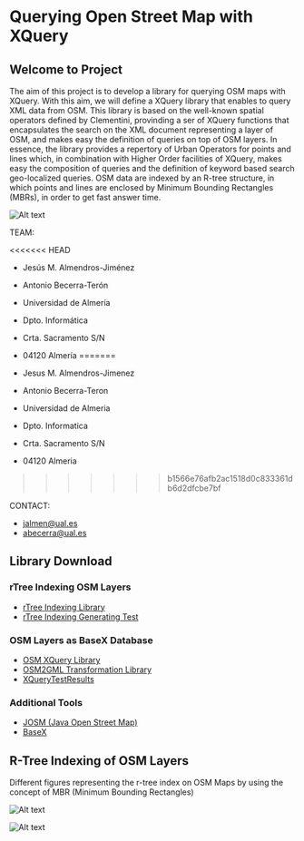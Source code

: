# Querying Open Street Map with XQuery
## Welcome to Project

The aim of this project is to develop a library for querying OSM maps with XQuery. With this aim, we will define a XQuery library that enables to query XML data from OSM. This library is based on the well-known spatial operators defined by Clementini, provinding a ser of XQuery functions that encapsulates the search on the XML document representing a layer of OSM, and makes easy the definition of queries on top of OSM layers. In essence, the library provides a repertory of Urban Operators for points and lines which, in combination with Higher Order facilities of XQuery, makes easy the composition of queries and the definition of keyword based search geo-localized queries. OSM data are indexed by an R-tree structure, in which points and lines are enclosed by Minimum Bounding Rectangles (MBRs), in order to get fast answer time.
 
![Alt text](http://indalog.ual.es/osm/Querying_Open_Street_Map_with_XQuery/Welcome_files/shapeimage_2.png)

TEAM:

<<<<<<< HEAD
* Jesús M. Almendros-Jiménez
* Antonio Becerra-Terón

* Universidad de Almería
* Dpto. Informática
* Crta. Sacramento S/N
* 04120 Almería
=======
* Jesus M. Almendros-Jimenez
* Antonio Becerra-Teron

* Universidad de Almeria
* Dpto. Informatica
* Crta. Sacramento S/N
* 04120 Almeria
>>>>>>> b1566e76afb2ac1518d0c833361db6d2dfcbe7bf

CONTACT:

* [jalmen@ual.es](mailto:jalmen@ual.es)
* [abecerra@ual.es](mailto:abecerra@ual.es)

## Library Download
### rTree Indexing OSM Layers
* [rTree Indexing Library](http://indalog.ual.es/osm/Querying_Open_Street_Map_with_XQuery/Download_files/rtree_library.xq)
* [rTree Indexing Generating Test](http://indalog.ual.es/osm/Querying_Open_Street_Map_with_XQuery/Download_files/rtree_test.xq)

### OSM Layers as BaseX Database
* [OSM XQuery Library](http://indalog.ual.es/osm/Querying_Open_Street_Map_with_XQuery/Download_files/osmXQueryLibrary.xqy)
* [OSM2GML Transformation Library](http://indalog.ual.es/osm/Querying_Open_Street_Map_with_XQuery/Download_files/osm2GmlLibrary.xqy)
* [XQueryTestResults](http://indalog.ual.es/osm/Querying_Open_Street_Map_with_XQuery/Download_files/XQueryTestResultsDef.xq.txt)

### Additional Tools
* [JOSM (Java Open Street Map)](https://josm.openstreetmap.de/)
* [BaseX](http://basex.org/) 

## R-Tree Indexing of OSM Layers
Different figures representing the r-tree index on OSM Maps by using the concept of MBR (Minimum Bounding Rectangles)

![Alt text](http://indalog.ual.es/osm/Querying_Open_Street_Map_with_XQuery/Indexing_files/Media/FigureIndex1/FigureIndex1.jpg)

![Alt text](http://indalog.ual.es/osm/Querying_Open_Street_Map_with_XQuery/Indexing_files/Media/FigureIndex2/FigureIndex2.jpg)
